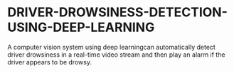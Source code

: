 # DRIVER-DROWSINESS-DETECTION-USING-DEEP-LEARNING
A computer vision system using deep learningcan automatically detect driver drowsiness in a real-time video stream and then play an alarm if the driver appears to be drowsy.
